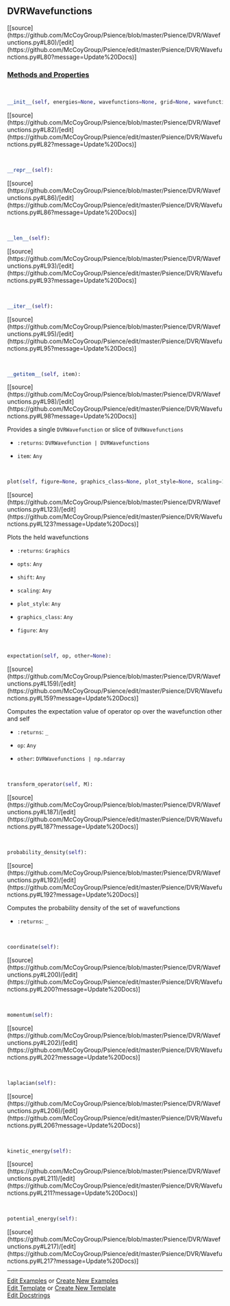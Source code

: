 ## <a id="Psience.DVR.Wavefunctions.DVRWavefunctions">DVRWavefunctions</a> 
<div class="docs-source-link" markdown="1">
[[source](https://github.com/McCoyGroup/Psience/blob/master/Psience/DVR/Wavefunctions.py#L80)/[edit](https://github.com/McCoyGroup/Psience/edit/master/Psience/DVR/Wavefunctions.py#L80?message=Update%20Docs)]
</div>





<div class="collapsible-section">
 <div class="collapsible-section collapsible-section-header" markdown="1">
 
### <a class="collapse-link" data-toggle="collapse" href="#methods">Methods and Properties</a> <a class="float-right" data-toggle="collapse" href="#methods"><i class="fa fa-chevron-down"></i></a>

 </div>
 <div class="collapsible-section collapsible-section-body collapse" id="methods" markdown="1">

<a id="Psience.DVR.Wavefunctions.DVRWavefunctions.__init__" class="docs-object-method">&nbsp;</a> 
```python
__init__(self, energies=None, wavefunctions=None, grid=None, wavefunction_class=<class 'Psience.DVR.Wavefunctions.DVRWavefunction'>, results: Psience.DVR.BaseDVR.DVRResults = None, **opts): 
```
<div class="docs-source-link" markdown="1">
[[source](https://github.com/McCoyGroup/Psience/blob/master/Psience/DVR/Wavefunctions.py#L82)/[edit](https://github.com/McCoyGroup/Psience/edit/master/Psience/DVR/Wavefunctions.py#L82?message=Update%20Docs)]
</div>

<a id="Psience.DVR.Wavefunctions.DVRWavefunctions.__repr__" class="docs-object-method">&nbsp;</a> 
```python
__repr__(self): 
```
<div class="docs-source-link" markdown="1">
[[source](https://github.com/McCoyGroup/Psience/blob/master/Psience/DVR/Wavefunctions.py#L86)/[edit](https://github.com/McCoyGroup/Psience/edit/master/Psience/DVR/Wavefunctions.py#L86?message=Update%20Docs)]
</div>

<a id="Psience.DVR.Wavefunctions.DVRWavefunctions.__len__" class="docs-object-method">&nbsp;</a> 
```python
__len__(self): 
```
<div class="docs-source-link" markdown="1">
[[source](https://github.com/McCoyGroup/Psience/blob/master/Psience/DVR/Wavefunctions.py#L93)/[edit](https://github.com/McCoyGroup/Psience/edit/master/Psience/DVR/Wavefunctions.py#L93?message=Update%20Docs)]
</div>

<a id="Psience.DVR.Wavefunctions.DVRWavefunctions.__iter__" class="docs-object-method">&nbsp;</a> 
```python
__iter__(self): 
```
<div class="docs-source-link" markdown="1">
[[source](https://github.com/McCoyGroup/Psience/blob/master/Psience/DVR/Wavefunctions.py#L95)/[edit](https://github.com/McCoyGroup/Psience/edit/master/Psience/DVR/Wavefunctions.py#L95?message=Update%20Docs)]
</div>

<a id="Psience.DVR.Wavefunctions.DVRWavefunctions.__getitem__" class="docs-object-method">&nbsp;</a> 
```python
__getitem__(self, item): 
```
<div class="docs-source-link" markdown="1">
[[source](https://github.com/McCoyGroup/Psience/blob/master/Psience/DVR/Wavefunctions.py#L98)/[edit](https://github.com/McCoyGroup/Psience/edit/master/Psience/DVR/Wavefunctions.py#L98?message=Update%20Docs)]
</div>

Provides a single `DVRWavefunction` or slice of `DVRWavefunctions`
- `:returns`: `DVRWavefunction | DVRWavefunctions`
    >
- `item`: `Any`
    >

<a id="Psience.DVR.Wavefunctions.DVRWavefunctions.plot" class="docs-object-method">&nbsp;</a> 
```python
plot(self, figure=None, graphics_class=None, plot_style=None, scaling=1, shift=0, **opts): 
```
<div class="docs-source-link" markdown="1">
[[source](https://github.com/McCoyGroup/Psience/blob/master/Psience/DVR/Wavefunctions.py#L123)/[edit](https://github.com/McCoyGroup/Psience/edit/master/Psience/DVR/Wavefunctions.py#L123?message=Update%20Docs)]
</div>

Plots the held wavefunctions
- `:returns`: `Graphics`
    >
- `opts`: `Any`
    >
- `shift`: `Any`
    >
- `scaling`: `Any`
    >
- `plot_style`: `Any`
    >
- `graphics_class`: `Any`
    >
- `figure`: `Any`
    >

<a id="Psience.DVR.Wavefunctions.DVRWavefunctions.expectation" class="docs-object-method">&nbsp;</a> 
```python
expectation(self, op, other=None): 
```
<div class="docs-source-link" markdown="1">
[[source](https://github.com/McCoyGroup/Psience/blob/master/Psience/DVR/Wavefunctions.py#L159)/[edit](https://github.com/McCoyGroup/Psience/edit/master/Psience/DVR/Wavefunctions.py#L159?message=Update%20Docs)]
</div>

Computes the expectation value of operator op over the wavefunction other and self
- `:returns`: `_`
    >
- `op`: `Any`
    >
- `other`: `DVRWavefunctions | np.ndarray`
    >

<a id="Psience.DVR.Wavefunctions.DVRWavefunctions.transform_operator" class="docs-object-method">&nbsp;</a> 
```python
transform_operator(self, M): 
```
<div class="docs-source-link" markdown="1">
[[source](https://github.com/McCoyGroup/Psience/blob/master/Psience/DVR/Wavefunctions.py#L187)/[edit](https://github.com/McCoyGroup/Psience/edit/master/Psience/DVR/Wavefunctions.py#L187?message=Update%20Docs)]
</div>

<a id="Psience.DVR.Wavefunctions.DVRWavefunctions.probability_density" class="docs-object-method">&nbsp;</a> 
```python
probability_density(self): 
```
<div class="docs-source-link" markdown="1">
[[source](https://github.com/McCoyGroup/Psience/blob/master/Psience/DVR/Wavefunctions.py#L192)/[edit](https://github.com/McCoyGroup/Psience/edit/master/Psience/DVR/Wavefunctions.py#L192?message=Update%20Docs)]
</div>

Computes the probability density of the set of wavefunctions
- `:returns`: `_`
    >

<a id="Psience.DVR.Wavefunctions.DVRWavefunctions.coordinate" class="docs-object-method">&nbsp;</a> 
```python
coordinate(self): 
```
<div class="docs-source-link" markdown="1">
[[source](https://github.com/McCoyGroup/Psience/blob/master/Psience/DVR/Wavefunctions.py#L200)/[edit](https://github.com/McCoyGroup/Psience/edit/master/Psience/DVR/Wavefunctions.py#L200?message=Update%20Docs)]
</div>

<a id="Psience.DVR.Wavefunctions.DVRWavefunctions.momentum" class="docs-object-method">&nbsp;</a> 
```python
momentum(self): 
```
<div class="docs-source-link" markdown="1">
[[source](https://github.com/McCoyGroup/Psience/blob/master/Psience/DVR/Wavefunctions.py#L202)/[edit](https://github.com/McCoyGroup/Psience/edit/master/Psience/DVR/Wavefunctions.py#L202?message=Update%20Docs)]
</div>

<a id="Psience.DVR.Wavefunctions.DVRWavefunctions.laplacian" class="docs-object-method">&nbsp;</a> 
```python
laplacian(self): 
```
<div class="docs-source-link" markdown="1">
[[source](https://github.com/McCoyGroup/Psience/blob/master/Psience/DVR/Wavefunctions.py#L206)/[edit](https://github.com/McCoyGroup/Psience/edit/master/Psience/DVR/Wavefunctions.py#L206?message=Update%20Docs)]
</div>

<a id="Psience.DVR.Wavefunctions.DVRWavefunctions.kinetic_energy" class="docs-object-method">&nbsp;</a> 
```python
kinetic_energy(self): 
```
<div class="docs-source-link" markdown="1">
[[source](https://github.com/McCoyGroup/Psience/blob/master/Psience/DVR/Wavefunctions.py#L211)/[edit](https://github.com/McCoyGroup/Psience/edit/master/Psience/DVR/Wavefunctions.py#L211?message=Update%20Docs)]
</div>

<a id="Psience.DVR.Wavefunctions.DVRWavefunctions.potential_energy" class="docs-object-method">&nbsp;</a> 
```python
potential_energy(self): 
```
<div class="docs-source-link" markdown="1">
[[source](https://github.com/McCoyGroup/Psience/blob/master/Psience/DVR/Wavefunctions.py#L217)/[edit](https://github.com/McCoyGroup/Psience/edit/master/Psience/DVR/Wavefunctions.py#L217?message=Update%20Docs)]
</div>

 </div>
</div>




___

[Edit Examples](https://github.com/McCoyGroup/Psience/edit/gh-pages/ci/examples/Psience/DVR/Wavefunctions/DVRWavefunctions.md) or 
[Create New Examples](https://github.com/McCoyGroup/Psience/new/gh-pages/?filename=ci/examples/Psience/DVR/Wavefunctions/DVRWavefunctions.md) <br/>
[Edit Template](https://github.com/McCoyGroup/Psience/edit/gh-pages/ci/docs/Psience/DVR/Wavefunctions/DVRWavefunctions.md) or 
[Create New Template](https://github.com/McCoyGroup/Psience/new/gh-pages/?filename=ci/docs/templates/Psience/DVR/Wavefunctions/DVRWavefunctions.md) <br/>
[Edit Docstrings](https://github.com/McCoyGroup/Psience/edit/master/Psience/DVR/Wavefunctions.py#L80?message=Update%20Docs)